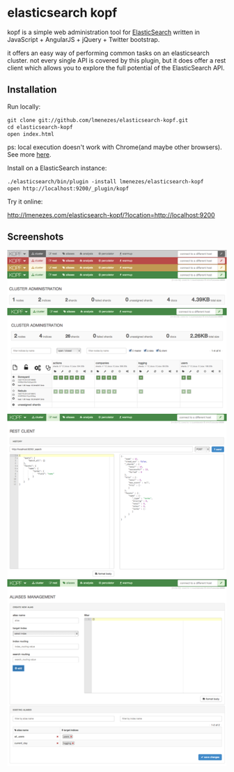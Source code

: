 elasticsearch kopf
=======================

kopf is a simple web administration tool for [ElasticSearch](http://elasticsearch.org) written in JavaScript + AngularJS + jQuery + Twitter bootstrap.

it offers an easy way of performing common tasks on an elasticsearch cluster. not every single API is covered by this plugin, but it does offer a rest client which allows you to explore the full potential of the ElasticSearch API.

Installation
------------

Run locally:

    git clone git://github.com/lmenezes/elasticsearch-kopf.git 
    cd elasticsearch-kopf
    open index.html
    
ps: local execution doesn't work with Chrome(and maybe other browsers). See more [here](http://docs.angularjs.org/api/ng.directive:ngInclude).
    

Install on a ElasticSearch instance:

    ./elasticsearch/bin/plugin -install lmenezes/elasticsearch-kopf
    open http://localhost:9200/_plugin/kopf

Try it online:

http://lmenezes.com/elasticsearch-kopf/?location=http://localhost:9200

Screenshots
------------

![cluster state](/imgs/cluster_state.png)
![cluster overview](/imgs/cluster_view.png)
![rest client](/imgs/rest_client.png)
![aliases management](/imgs/aliases.png)

